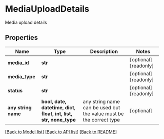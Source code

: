 # MediaUploadDetails

Media upload details

## Properties
Name | Type | Description | Notes
------------ | ------------- | ------------- | -------------
**media_id** | **str** |  | [optional] [readonly] 
**media_type** | **str** |  | [optional] [readonly] 
**status** | **str** |  | [optional] [readonly] 
**any string name** | **bool, date, datetime, dict, float, int, list, str, none_type** | any string name can be used but the value must be the correct type | [optional]

[[Back to Model list]](../README.md#documentation-for-models) [[Back to API list]](../README.md#documentation-for-api-endpoints) [[Back to README]](../README.md)


